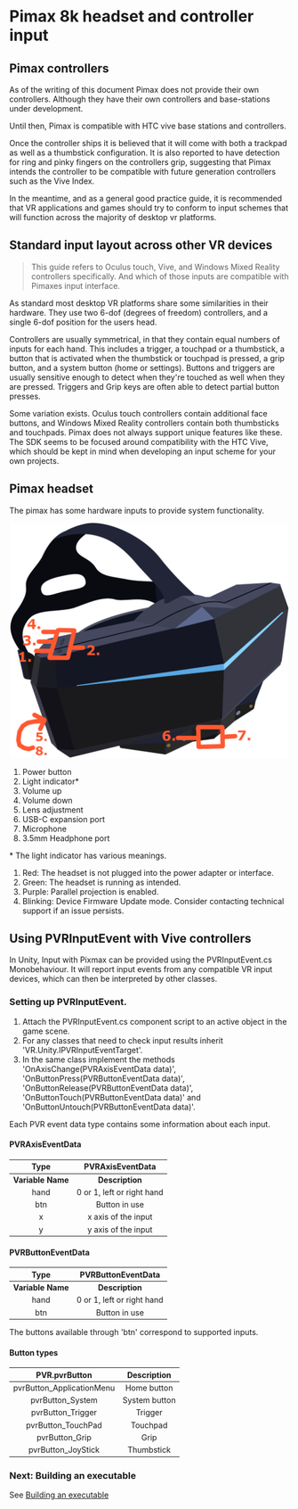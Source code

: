 # Pimax 8k headset and controller input

## Pimax controllers

As of the writing of this document Pimax does not provide their own controllers. Although they have their own controllers and base-stations under development.

Until then, Pimax is compatible with HTC vive base stations and controllers.

Once the controller ships it is believed that it will come with both a trackpad as well as a thumbstick configuration. It is also reported to have detection for ring and pinky fingers on the controllers grip, suggesting that Pimax intends the controller to be compatible with future generation controllers such as the Vive Index.

In the meantime, and as a general good practice guide, it is recommended that VR applications and games should try to conform to input schemes that will function across the majority of desktop vr platforms.

## Standard input layout across other VR devices

> This guide refers to Oculus touch, Vive, and Windows Mixed Reality controllers specifically. And which of those inputs are compatible with Pimaxes input interface.

As standard most desktop VR platforms share some similarities in their hardware. They use two 6-dof (degrees of freedom) controllers, and a single 6-dof position for the users head. 

Controllers are usually symmetrical, in that they contain equal numbers of inputs for each hand. This includes a trigger, a touchpad or a thumbstick, a button that is activated when the thumbstick or touchpad is pressed, a grip button, and a system button (home or settings). Buttons and triggers are usually sensitive enough to detect when they're touched as well when they are pressed. Triggers and Grip keys are often able to detect partial button presses.

Some variation exists. Oculus touch controllers contain additional face buttons, and Windows Mixed Reality controllers contain both thumbsticks and touchpads. Pimax does not always support unique features like these. The SDK seems to be focused around compatibility with the HTC Vive, which should be kept in mind when developing an input scheme for your own projects.

## Pimax headset

The pimax has some hardware inputs to provide system functionality.

<p align="center">
  <img alt="Pimax inputs" width="500px" src="assets/Pimax8KNotes.png">
</p>

1.  Power button
2.  Light indicator*
3.  Volume up
4.  Volume down
5.  Lens adjustment
6.  USB-C expansion port
7.  Microphone
8.  3.5mm Headphone port

\* The light indicator has various meanings.
1.  Red: The headset is not plugged into the power adapter or interface.
2.  Green: The headset is running as intended.
3.  Purple: Parallel projection is enabled.
4.  Blinking: Device Firmware Update mode. Consider contacting technical support if an issue persists.

## Using PVRInputEvent with Vive controllers

In Unity, Input with Pixmax can be provided using the PVRInputEvent.cs Monobehaviour. It will report input events from any compatible VR input devices, which can then be interpreted by other classes.

### Setting up PVRInputEvent.

1.  Attach the PVRInputEvent.cs component script to an active object in the game scene.
2.  For any classes that need to check input results inherit 'VR.Unity.IPVRInputEventTarget'.
3.  In the same class implement the methods 'OnAxisChange(PVRAxisEventData data)', 'OnButtonPress(PVRButtonEventData data)', 'OnButtonRelease(PVRButtonEventData data)', 'OnButtonTouch(PVRButtonEventData data)' and 'OnButtonUntouch(PVRButtonEventData data)'.

Each PVR event data type contains some information about each input.

#### PVRAxisEventData
| Type | PVRAxisEventData |
| :---: | :----: |
| __Variable Name__ | __Description__ |
| hand | 0 or 1, left or right hand |
| btn | Button in use |
| x | x axis of the input |
| y | y axis of the input |

#### PVRButtonEventData
| Type | PVRButtonEventData |
| :---: | :----: |
| __Variable Name__ | __Description__ |
| hand | 0 or 1, left or right hand |
| btn | Button in use |

The buttons available through 'btn' correspond to supported inputs.

#### Button types
| PVR.pvrButton | Description |
| :---: | :----: |
| pvrButton_ApplicationMenu | Home button |
| pvrButton_System | System button |
| pvrButton_Trigger | Trigger |
| pvrButton_TouchPad | Touchpad |
| pvrButton_Grip | Grip |
| pvrButton_JoyStick | Thumbstick |

### Next: Building an executable

See [Building an executable](/docs/building-pimax-exe.md)
